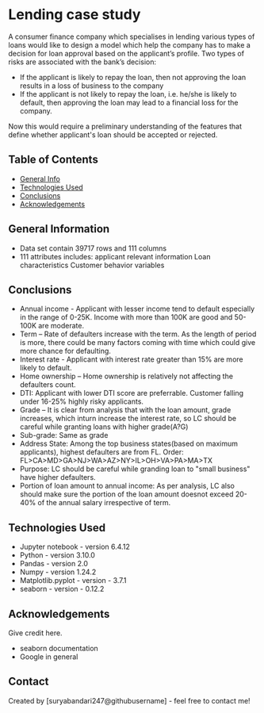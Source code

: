 # Lending case study

A consumer finance company which specialises in lending various types of loans would like to design a model which help the company has to make a decision for loan approval based on the applicant’s profile. 
Two types of risks are associated with the bank’s decision:

- If the applicant is likely to repay the loan, then not approving the loan results in a loss of business to the company
- If the applicant is not likely to repay the loan, i.e. he/she is likely to default, then approving the loan may lead to a financial loss for the company.

Now this would require a preliminary understanding of the features that define whether applicant's loan should be accepted or rejected.

## Table of Contents
* [General Info](#general-information)
* [Technologies Used](#technologies-used)
* [Conclusions](#conclusions)
* [Acknowledgements](#acknowledgements)

<!-- You can include any other section that is pertinent to your problem -->

## General Information
- Data set contain 39717 rows and 111 columns
- 111 attributes includes:
	applicant relevant information
	Loan characteristics
	Customer behavior variables


<!-- You don't have to answer all the questions - just the ones relevant to your project. -->

## Conclusions
- Annual income - Applicant with lesser income tend to default especially in the range of 0-25K. Income with more than 100K are good and 50-100K are moderate.
- Term – Rate of defaulters increase with the term. As the length of period is more, there could be many factors coming with time which could give more chance for defaulting.
- Interest rate - Applicant with interest rate greater than 15% are more likely to default.
- Home ownership – Home ownership is relatively not affecting the defaulters count.
- DTI: Applicant with lower DTI score are preferrable. Customer falling under 16-25% highly risky applicants.
- Grade – It is clear from analysis that with the loan amount, grade increases, which inturn increase the interest rate, so LC should be careful while granting loans with higher grade(A?G)
- Sub-grade: Same as grade
- Address State: Among the top business states(based on maximum applicants), highest defaulters are from FL.  Order: FL>CA>MD>GA>NJ>WA>AZ>NY>IL>OH>VA>PA>MA>TX
- Purpose: LC should be careful while granding loan to "small business" have higher defaulters. 
- Portion of loan amount to annual income: As per analysis, LC also should make sure the portion of the loan amount doesnot exceed 20-40% of the annual salary irrespective of term.



<!-- You don't have to answer all the questions - just the ones relevant to your project. -->


## Technologies Used
- Jupyter notebook - version 6.4.12
- Python - version 3.10.0
- Pandas - version 2.0
- Numpy - version 1.24.2
- Matplotlib.pyplot - version - 3.7.1
- seaborn - version - 0.12.2

<!-- As the libraries versions keep on changing, it is recommended to mention the version of library used in this project -->

## Acknowledgements
Give credit here.
- seaborn documentation
- Google in general


## Contact
Created by [suryabandari247@githubusername] - feel free to contact me!



<!-- You don't have to include all sections - just the one's relevant to your project -->
